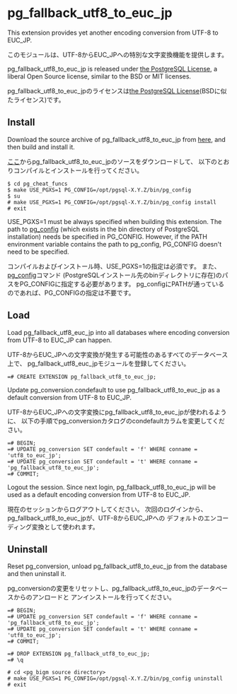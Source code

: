 # pg_fallback_utf8_to_euc_jp
This extension provides yet another encoding conversion from UTF-8 to EUC_JP.

このモジュールは、UTF-8からEUC_JPへの特別な文字変換機能を提供します。

pg_fallback_utf8_to_euc_jp is released under [the PostgreSQL License](https://opensource.org/licenses/postgresql), a liberal Open Source license, similar to the BSD or MIT licenses.

pg_fallback_utf8_to_euc_jpのライセンスは[the PostgreSQL License](https://opensource.org/licenses/postgresql)(BSDに似たライセンス)です。

## Install

Download the source archive of pg_fallback_utf8_to_euc_jp from
[here](https://github.com/MasaoFujii/pg_fallback_utf8_to_euc_jp),
and then build and install it.

[ここ](https://github.com/MasaoFujii/pg_fallback_utf8_to_euc_jp)からpg_fallback_utf8_to_euc_jpのソースをダウンロードして、
以下のとおりコンパイルとインストールを行ってください。

    $ cd pg_cheat_funcs
    $ make USE_PGXS=1 PG_CONFIG=/opt/pgsql-X.Y.Z/bin/pg_config
    $ su
    # make USE_PGXS=1 PG_CONFIG=/opt/pgsql-X.Y.Z/bin/pg_config install
    # exit

USE_PGXS=1 must be always specified when building this extension.
The path to [pg_config](http://www.postgresql.org/docs/devel/static/app-pgconfig.html)
(which exists in the bin directory of PostgreSQL installation)
needs be specified in PG_CONFIG.
However, if the PATH environment variable contains the path to pg_config,
PG_CONFIG doesn't need to be specified.

コンパイルおよびインストール時、USE_PGXS=1の指定は必須です。
また、[pg_config](http://www.postgresql.jp/document/current/html/app-pgconfig.html)コマンド
(PostgreSQLインストール先のbinディレクトリに存在)のパスをPG_CONFIGに指定する必要があります。
pg_configにPATHが通っているのであれば、PG_CONFIGの指定は不要です。

## Load

Load pg_fallback_utf8_euc_jp into all databases
where encoding conversion from UTF-8 to EUC_JP can happen.

UTF-8からEUC_JPへの文字変換が発生する可能性のあるすべてのデータベース上で、
pg_fallback_utf8_euc_jpモジュールを登録してください。

    =# CREATE EXTENSION pg_fallback_utf8_to_euc_jp;

Update pg_conversion.condefault to use pg_fallback_utf8_to_euc_jp as a default
conversion from UTF-8 to EUC_JP.

UTF-8からEUC_JPへの文字変換にpg_fallback_utf8_to_euc_jpが使われるように、
以下の手順でpg_conversionカタログのcondefaultカラムを変更してください。

    =# BEGIN;
    =# UPDATE pg_conversion SET condefault = 'f' WHERE conname = 'utf8_to_euc_jp';
    =# UPDATE pg_conversion SET condefault = 't' WHERE conname = 'pg_fallback_utf8_to_euc_jp';
    =# COMMIT;

Logout the session. Since next login, pg_fallback_utf8_to_euc_jp will be used as
a default encoding conversion from UTF-8 to EUC_JP.

現在のセッションからログアウトしてください。
次回のログインから、pg_fallback_utf8_to_euc_jpが、UTF-8からEUC_JPへの
デフォルトのエンコーディング変換として使われます。

## Uninstall

Reset pg_conversion, unload pg_fallback_utf8_to_euc_jp from the database
and then uninstall it.

pg_conversionの変更をリセットし、pg_fallback_utf8_to_euc_jpのデータベースからのアンロードと
アンインストールを行ってください。

    =# BEGIN;
    =# UPDATE pg_conversion SET condefault = 'f' WHERE conname = 'pg_fallback_utf8_to_euc_jp';
    =# UPDATE pg_conversion SET condefault = 't' WHERE conname = 'utf8_to_euc_jp';
    =# COMMIT;
    
    =# DROP EXTENSION pg_fallback_utf8_to_euc_jp;
    =# \q
    
    # cd <pg_bigm source directory>
    # make USE_PGXS=1 PG_CONFIG=/opt/pgsql-X.Y.Z/bin/pg_config uninstall
    # exit
